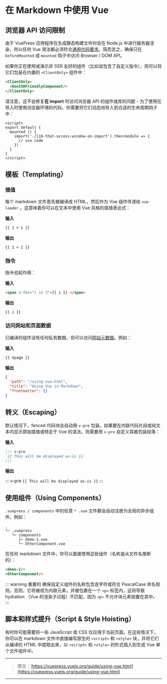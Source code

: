 # 在 Markdown 中使用 Vue

## 浏览器 API 访问限制

由于 VuePress 应用程序在生成静态构建文件时会在 Node.js 中进行服务器渲染，所以任何 Vue 用法都必须符合[通用代码要求](https://ssr.vuejs.org/en/universal.html)。简而言之，确保只在 `beforeMounted` 或 `mounted` 钩子中访问 Browser / DOM API。

如果你正在使用或演示非 SSR 友好的组件（比如说包含了自定义指令），则可以将它们包装在内置的 `<ClientOnly>` 组件中：

``` md
<ClientOnly>
  <NonSSRFriendlyComponent/>
</ClientOnly>
```

请注意，这不会修复**在 import** 时访问浏览器 API 的组件或库的问题 - 为了使用在导入时使用浏览器环境的代码，你需要将它们动态地导入到合适的生命周期钩子中：

``` vue
<script>
export default {
  mounted () {
    import('./lib-that-access-window-on-import').then(module => {
      // use code
    })
  }
}
</script>
```

## 模板（Templating）

### 插值

每个 markdown 文件首先被编译成 HTML，然后作为 Vue 组件传递给 `vue-loader` 。这意味着你可以在文本中使用 Vue 风格的插值表达式：

**输入**

``` md
{{ 1 + 1 }}
```

**输出**

<pre><code>{{ 1 + 1 }}</code></pre>

### 指令

指令也起作用：

**输入**

``` md
<span v-for="i in 3">{{ i }} </span>
```

**输出**

<pre><code><span v-for="i in 3">{{ i }} </span></code></pre>

### 访问网站和页面数据

已编译的组件没有任何私有数据，但可以访问[网站元数据](./custom-themes.md#site-and-page-metadata)。例如：

**输入**

``` md
{{ $page }}
```

**输出**

``` json
{
  "path": "/using-vue.html",
  "title": "Using Vue in Markdown",
  "frontmatter": {}
}
```

## 转义（Escaping）

默认情况下，fenced 代码块会自动用 `v-pre` 包装。如果要在内联代码片段或纯文本内显示原始插值或特定于 Vue 的语法，则需要用 `v-pre` 自定义容器包装段落：

**输入**

``` md
::: v-pre
`{{ This will be displayed as-is }}`
:::
```

**输出**

::: v-pre
`{{ This will be displayed as-is }}`
:::

## 使用组件（Using Components）

`.vuepress / components` 中的任意 `* .vue` 文件都会自动注册为全局的异步组件。例如：

```
.
└─ .vuepress
   └─ components
      ├─ demo-1.vue
      └─ OtherComponent.vue
```

在任何 markdown 文件中，你可以直接使用这些组件（名称是从文件名推断的）：

``` md
<demo-1/>
<OtherComponent/>
```

<demo-1></demo-1>

<OtherComponent/>

::: warning 重要的
确保自定义组件的名称包含连字符或符合 PascalCase 命名规则。否则，它将被视为内联元素，并被包裹在一个 `<p>` 标签内，这将导致 hydration （Vue 的渲染子过程）不匹配，因为 `<p>` 不允许块元素放置在其中。
:::

## 脚本和样式提升（Script & Style Hoisting）

有时你可能需要将一些 JavaScript 或 CSS 仅应用于当前页面。在这些情况下，你可以在 markdown 文件中直接编写原生的 `<script>` 和 `<style>` 块，并将它们从编译的 HTML 中提取出来，以 `<script>` 和 `<style>` 的形式插入到生成 Vue 单个文件组件中。

<p class="demo" :class="$style.example"></p>

<style module>
.example {
  color: #41b883;
}
</style>

<script>
export default {
  mounted () {
    document.querySelector(`.${this.$style.example}`)
      .textContent = '这是通过内联脚本渲染的并由内嵌 CSS 样式呈现'
  }
}
</script>

***

> 原文：[https://vuepress.vuejs.org/guide/using-vue.html](https://vuepress.vuejs.org/guide/using-vue.html)

***
